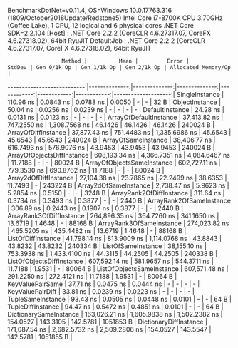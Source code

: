 
BenchmarkDotNet=v0.11.4, OS=Windows 10.0.17763.316 (1809/October2018Update/Redstone5)
Intel Core i7-8700K CPU 3.70GHz (Coffee Lake), 1 CPU, 12 logical and 6 physical cores
.NET Core SDK=2.2.104
  [Host]     : .NET Core 2.2.2 (CoreCLR 4.6.27317.07, CoreFX 4.6.27318.02), 64bit RyuJIT
  DefaultJob : .NET Core 2.2.2 (CoreCLR 4.6.27317.07, CoreFX 4.6.27318.02), 64bit RyuJIT


                     Method |          Mean |         Error |        StdDev | Gen 0/1k Op | Gen 1/1k Op | Gen 2/1k Op | Allocated Memory/Op |
--------------------------- |--------------:|--------------:|--------------:|------------:|------------:|------------:|--------------------:|
             SingleInstance |     110.96 ns |     0.0843 ns |     0.0788 ns |      0.0050 |           - |           - |                32 B |
             ObjectInstance |      50.04 ns |     0.0256 ns |     0.0239 ns |           - |           - |           - |                   - |
            DefaultInstance |      24.28 ns |     0.0131 ns |     0.0123 ns |           - |           - |           - |                   - |
     ArrayOfDefaultInstance |  37,413.82 ns |   747.2550 ns | 1,308.7568 ns |     46.1426 |     46.1426 |     46.1426 |            240024 B |
        ArrayOfDiffInstance |  37,877.43 ns |   751.4483 ns | 1,335.6986 ns |     45.6543 |     45.6543 |     45.6543 |            240024 B |
        ArrayOfSameInstance |  38,406.77 ns |   616.7493 ns |   576.9076 ns |     43.9453 |     43.9453 |     43.9453 |            240024 B |
 ArrayOfObjectsDiffInstance | 608,193.34 ns | 4,366.7351 ns | 4,084.6467 ns |     11.7188 |           - |           - |             80024 B |
 ArrayOfObjectsSameInstance | 602,727.11 ns |   779.3530 ns |   690.8762 ns |     11.7188 |           - |           - |             80024 B |
      Array2dOfDiffInstance |  27,104.38 ns |    23.7865 ns |    22.2499 ns |     38.6353 |     11.7493 |           - |            243224 B |
      Array2dOfSameInstance |   2,738.47 ns |     5.9623 ns |     5.2854 ns |      0.5150 |           - |           - |              3248 B |
   ArrayRank2OfDiffInstance |     311.64 ns |     0.3734 ns |     0.3493 ns |      0.3877 |           - |           - |              2440 B |
   ArrayRank2OfSameInstance |     306.89 ns |     0.2443 ns |     0.1907 ns |      0.3877 |           - |           - |              2440 B |
   ArrayRank3OfDiffInstance | 264,896.35 ns |   364.7260 ns |   341.1650 ns |     13.6719 |      1.4648 |           - |             88168 B |
   ArrayRank3OfSameInstance | 274,023.82 ns |   465.5205 ns |   435.4482 ns |     13.6719 |      1.4648 |           - |             88168 B |
         ListOfDiffInstance |  41,798.14 ns |   813.9009 ns | 1,114.0768 ns |     43.8843 |     43.8232 |     43.8232 |            240334 B |
         ListOfSameInstance |  38,155.10 ns |   753.3938 ns | 1,433.4100 ns |     44.3115 |     44.2505 |     44.2505 |            240338 B |
  ListOfObjectsDiffInstance | 607,592.14 ns |   581.9657 ns |   544.3711 ns |     11.7188 |      1.9531 |           - |             80064 B |
  ListOfObjectsSameInstance | 607,571.48 ns |   291.2250 ns |   272.4121 ns |     11.7188 |      1.9531 |           - |             80064 B |
           KeyValuePairSame |      37.71 ns |     0.0475 ns |     0.0444 ns |           - |           - |           - |                   - |
           KeyValuePairDiff |      33.81 ns |     0.0239 ns |     0.0223 ns |           - |           - |           - |                   - |
          TupleSameInstance |      93.43 ns |     0.0505 ns |     0.0448 ns |      0.0101 |           - |           - |                64 B |
          TupleDiffInstance |      94.47 ns |     0.5472 ns |     0.4851 ns |      0.0101 |           - |           - |                64 B |
     DictionarySameInstance | 163,026.21 ns | 1,605.9838 ns | 1,502.2382 ns |    154.0527 |    143.3105 |    142.5781 |           1051853 B |
     DictionaryDiffInstance | 171,087.54 ns | 2,682.5732 ns | 2,509.2806 ns |    154.0527 |    143.5547 |    142.5781 |           1051855 B |
